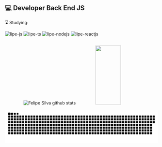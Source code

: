 
## 💻 Developer Back End JS

⌛ Studying:

<div style="display: inline_block">
  <img align="center" alt="lipe-js" height="40" width="50" src="https://cdn.jsdelivr.net/gh/devicons/devicon/icons/javascript/javascript-original.svg">
  <img align="center" alt="lipe-ts" height="40" width="50" src="https://cdn.jsdelivr.net/gh/devicons/devicon/icons/typescript/typescript-original.svg">
  <img align="center" alt="lipe-nodejs" height="40" width="50" src="https://cdn.jsdelivr.net/gh/devicons/devicon/icons/nodejs/nodejs-original.svg">
  <img align="center" alt="lipe-reactjs" height="40" width="50" src="https://cdn.jsdelivr.net/gh/devicons/devicon/icons/react/react-original.svg">
</div>

##

<div align="center">  
  <img width="49%" height="195px" src="https://github-readme-stats.vercel.app/api?username=divlipe&show_icons=true&count_private=true&hide_border=true&title_color=FD418D&icon_color=E9CB43&text_color=A8FDF6&bg_color=0d1117" alt="Felipe Silva github stats" /> 
  <img width="41%" height="195px" src="https://github-readme-stats.vercel.app/api/top-langs/?username=divlipe&layout=compact&hide_border=true&title_color=FD418D&text_color=A8FDF6&bg_color=0d1117" />
</div>

![Snake animation](https://github.com/kitsunebishi/kitsunebishi/blob/output/github-contribution-grid-snake.svg)
